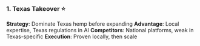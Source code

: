 ### 1. **Texas Takeover** ⭐

**Strategy**: Dominate Texas hemp before expanding
**Advantage**: Local expertise, Texas regulations in AI
**Competitors**: National platforms, weak in Texas-specific
**Execution**: Proven locally, then scale

